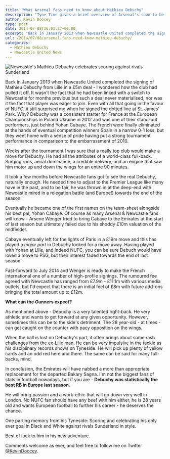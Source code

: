 ```yaml
---
title: "What Arsenal fans need to know about Mathieu Debuchy"
description: "Tyne Time gives a brief overview of Arsenal's soon-to-be right-back Mathieu Debuchy as the Frenchman puts the finishing touches on a move to the Emirates."
author: Kevin Doocey
type: post
date: 2014-07-08T16:01:27+00:00
excerpt: "Back in January 2013 when Newcastle United completed the signing of Mathieu Debuchy from Lille in a £5m deal - I wondered how the club had pulled it off. It wasn't the fact that he had been linked with a switch.."
url: /2014/07/08/arsenal-fans-need-know-mathieu-debuchy/
categories:
  - Mathieu Debuchy
  - Newcastle United News
---
```


![Newcastle's Mathieu Debuchy celebrates scoring against rivals Sunderland](https://www.tynetime.com/wp-content/uploads/2014/07/Mathieu-Debuchy-Newcastle-Goal-Sunderland.jpg "Debuchy - Medical completed with Arsenal ahead of big career move for Frenchman")

Back in January 2013 when Newcastle United completed the signing of Mathieu Debuchy from Lille in a £5m deal - I wondered how the club had pulled it off. It wasn't the fact that he had been linked with a switch to Newcastle for months previous but such a deal never materialised, nor was it the fact that player was eager to join. Even with all that going in the favour of NUFC, it still surprised me when he signed the dotted line at St. James' Park. Why? Debuchy was a consistent starter for France at the European Championships in Poland Ukraine in 2012 and was one of their stand-out performers, just behind Yohan Cabaye. The French were finally eliminated at the hands of eventual competition winners Spain in a narrow 0-1 loss, but they went home with a sense of pride having put a strong tournament performance in comparison to the embarrassment of 2010.

Weeks after the tournament I was sure that a really top club would make a move for Debuchy. He had all the attributes of a world-class full-back. Surging runs, aerial dominance, a credible delivery, and an engine that saw him motor up and down the wings for an entire 90 minutes.

It took a few months before Newcastle fans got to see the real Debuchy, naturally enough. He needed time to adjust to the Premier League like many have in the past, and to be fair, he was thrown in at the deep-end with Newcastle mired in a relegation battle (and Europe!) towards the end of the season.

Eventually he became one of the first names on the team-sheet alongside his best pal, Yohan Cabaye. Of course as many Arsenal & Newcastle fans will know - Arsene Wenger tried to bring Cabaye to the Emirates at the start of last season but ultimately failed due to his shoddy £10m valuation of the midfielder.

Cabaye eventually left for the lights of Paris in a £19m move and this has played a *major part* in Debuchy looked for a move away. Having played with Yohan at Lille, and indeed NUFC, you can be sure Debuch would have loved a move to PSG, but their interest faded towards the end of last season.

Fast-forward to July 2014 and Wenger is ready to make the French international one of a number of high-profile signings. The rumoured fee agreed with Newcastle has ranged from £7.9m - £11.1m with various media outlets, but I'd expect that there is an initial feel of £8m with future add-ons bringing the total amount up to £12m.

**What can the Gunners expect?**

As mentioned above - Debuchy is a very talented right-back. He very athletic and wants to get forward at any given opportunity. However, sometimes this can be to the side's detriment. The 28 year-old - at times - can get caught on the counter with pacy opposition on the wings.

When the ball is lost on Debuchy's part, it often brings about some rash challenges from the ex-Lille man. He can be very impulsive in the tackle as his disciplinary records shows on Tyneside. He will pick up plenty of yellow cards and an odd red here and there. The same can be said for many full-backs, mind.

In conclusion, the Emirates will have nabbed a more than appropriate replacement for the departed Bakary Sagna. I'm not the biggest fans of stats in football nowadays, but if you are - **Debuchy was statistically the best RB in Europe last season**.

He will bring passion and a work-ethic that will go down very well in London. No NUFC fan should have any beef with him either, he is 28 years old and wants European football to further his career - he deserves the chance.

One parting memory from his Tyneside: Scoring and celebrating his only ever goal in Black and White against rivals Sunderland in style.

Best of luck to him in his new adventure.

Comments welcome as ever, and feel free to follow me on Twitter [@KevinDoocey](https://twitter.com/kevindoocey "kevin doocey twitter").
